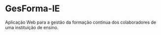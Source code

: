 # GesForma-IE
Aplicação Web para a gestão da formação contínua dos colaboradores de uma instituição de ensino.
